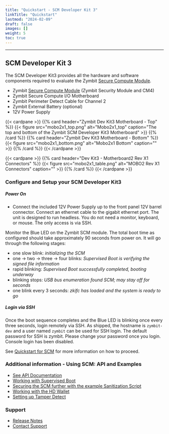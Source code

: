 ```yaml
---
title: "Quickstart - SCM Developer Kit 3"
linkTitle: "Quickstart"
lastmod: "2024-02-09"
draft: false
images: []
weight: 5
toc: true
---
```


-----
## **SCM Developer Kit 3**

The SCM Developer Kit3 provides all the hardware and software components required to evaluate the Zymbit [Secure Compute Module](../../scm/quickstart).
 * Zymbit [Secure Compute Module](../../scm/quickstart) (Zymbit Security Module and CM4)
 * Zymbit Secure Compute I/O Motherboard
 * Zymbit Perimeter Detect Cable for Channel 2
 * Zymbit External Battery (optional)
 * 12V Power Supply

{{< cardpane >}}
{{% card header="Zymbit Dev Kit3 Motherboard - Top" %}}
{{< figure
    src="mobo2x1_top.png"
    alt="Mobo2x1_top"
    caption="The top and bottom of the Zymbit SCM Developer Kit3 Motherboard"
    >}}
{{% /card %}}
{{% card header="Zymbit Dev Kit3 Motherboard - Bottom" %}}
{{< figure
    src="mobo2x1_bottom.png"
    alt="Mobo2x1 Bottom"
    caption=""
    >}}
{{% /card %}}
{{< /cardpane >}}


{{< cardpane >}}
{{% card header="Dev Kit3 - Motherboard2 Rev X1 Connectors" %}}
{{< figure 
    src="mobo2x1_table.png"
    alt="MOBO2 Rev X1 Connectors"
    caption=""
    >}}
{{% /card %}}
{{< /cardpane >}}

### **Configure and Setup your SCM Developer Kit3**

##### Power On
 * Connect the included 12V Power Supply up to the front panel 12V barrel connector. Connect an ethernet cable to the gigabit ethernet port. The unit is designed to run headless. You do not need a monitor, keyboard, or mouse. The only access is via SSH.

Monitor the Blue LED on the Zymbit SCM module. The total boot time as configured should take approximately 90 seconds from power on. It will go through the following stages:

- one slow blink:    *initializing the SCM*
- one -> two -> three -> four blinks:   *Supervised Boot is verifying the signed file information*
- rapid blinking:   *Supervised Boot successfully completed, booting underway*
- blinking stops:   *USB bus enumeration found SCM; may stay off for seconds*
- one blink every 3 seconds:   *zkifc has loaded and the system is ready to go*

##### Login via SSH

Once the boot sequence completes and the Blue LED is blinking once every three seconds, login remotely via SSH. As shipped, the hostname is `zymbit-dev` and a user named `zymbit` can be used for SSH login. The default password for SSH is zymbit. Please change your password once you login. Console login has been disabled.

See [Quickstart for SCM](../../scm/quickstart) for more information on how to proceed.

### Additional information - Using SCM: API and Examples
    
 * [See API Documentation](../../../api/)   
 * [Working with Supervised Boot](../../../tutorials/supervised-boot/)
 * [Securing the SCM further with the example Sanitization Script](https://github.com/zymbit-applications/zk-scripts)
 * [Working with the HD Wallet](../../../tutorials/digital-wallet/)
 * [Setting up Tamper Detect](../../../tutorials/perimeter-detect/)
    
### Support
    
 * [Release Notes](../../../troubleshooting/scm/)
 * [Contact Support](mailto:support@zymbit.com)


